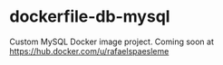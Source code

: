 # dockerfile-db-mysql
Custom MySQL Docker image project. Coming soon at https://hub.docker.com/u/rafaelspaesleme

